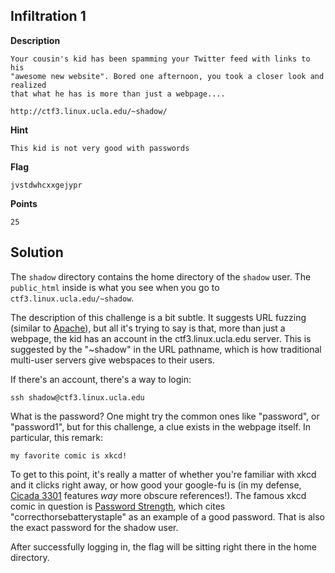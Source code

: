 ## Infiltration 1

__Description__

```
Your cousin's kid has been spamming your Twitter feed with links to his
"awesome new website". Bored one afternoon, you took a closer look and realized
that what he has is more than just a webpage....

http://ctf3.linux.ucla.edu/~shadow/
```

__Hint__

```
This kid is not very good with passwords
```

__Flag__

```
jvstdwhcxxgejypr
```

__Points__

```
25
```

## Solution

The `shadow` directory contains the home directory of the `shadow` user. The
`public_html` inside is what you see when you go to
`ctf3.linux.ucla.edu/~shadow`.

The description of this challenge is a bit subtle. It suggests URL fuzzing
(similar to [Apache](../apache/)), but all it's trying to say is that, more
than just a webpage, the kid has an account in the ctf3.linux.ucla.edu server.
This is suggested by the "~shadow" in the URL pathname, which is how
traditional multi-user servers give webspaces to their users.

If there's an account, there's a way to login:

```
ssh shadow@ctf3.linux.ucla.edu
```

What is the password? One might try the common ones like "password", or
"password1", but for this challenge, a clue exists in the webpage itself. In
particular, this remark:

```
my favorite comic is xkcd!
```

To get to this point, it's really a matter of whether you're familiar with xkcd
and it clicks right away, or how good your google-fu is (in my defense, [Cicada
3301](https://en.wikipedia.org/wiki/Cicada_3301) features _way_ more obscure
references!). The famous xkcd comic in question is [Password
Strength](https://xkcd.com/936/), which cites "correcthorsebatterystaple" as an
example of a good password. That is also the exact password for the shadow
user.

After successfully logging in, the flag will be sitting right there in the home
directory.
